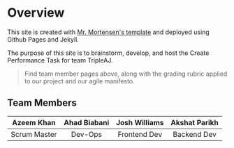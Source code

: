 # Overview

This site is created with [Mr. Mortensen's template](https://github.com/jm1021/leuck_reunion) and deployed using Github Pages and Jekyll.

The purpose of this site is to brainstorm, develop, and host the Create Performance Task for team TripleAJ.

> Find team member pages above, along with the grading rubric applied to our project and our agile manifesto.

## Team Members

| Azeem Khan | Ahad Biabani | Josh Williams | Akshat Parikh |
| :--------: | :----------: | :-----------: | :-----------: |
| Scrum Master | Dev-Ops | Frontend Dev | Backend Dev |
